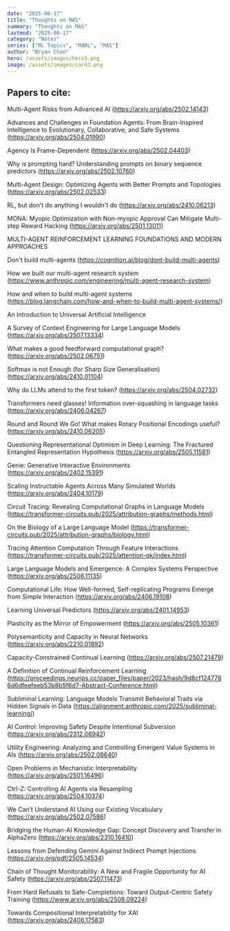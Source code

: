 ```yaml
---
date: "2025-08-17"
title: "Thoughts on MAS"
summary: "Thoughts on MAS"
lastmod: "2025-08-17"
category: "Notes"
series: ["RL Topics", "MARL", "MAS"]
author: "Bryan Chan"
hero: /assets/images/hero3.png
image: /assets/images/card3.png
---
```


## Papers to cite:

Multi-Agent Risks from Advanced AI (https://arxiv.org/abs/2502.14143)

Advances and Challenges in Foundation Agents: From Brain-Inspired Intelligence to Evolutionary, Collaborative, and Safe Systems (https://arxiv.org/abs/2504.01990)

Agency Is Frame-Dependent (https://arxiv.org/abs/2502.04403)

Why is prompting hard? Understanding prompts on binary sequence predictors (https://arxiv.org/abs/2502.10760)

Multi-Agent Design: Optimizing Agents with Better Prompts and Topologies (https://arxiv.org/abs/2502.02533)

RL, but don't do anything I wouldn't do (https://arxiv.org/abs/2410.06213)

MONA: Myopic Optimization with Non-myopic Approval Can Mitigate Multi-step Reward Hacking (https://arxiv.org/abs/2501.13011)

MULTI-AGENT REINFORCEMENT LEARNING FOUNDATIONS AND MODERN APPROACHES

Don't build multi-agents (https://cognition.ai/blog/dont-build-multi-agents)

How we built our multi-agent research system (https://www.anthropic.com/engineering/multi-agent-research-system)

How and when to build multi-agent systems (https://blog.langchain.com/how-and-when-to-build-multi-agent-systems/)

An Introduction to Universal Artificial Intelligence

A Survey of Context Engineering for Large Language Models (https://arxiv.org/abs/2507.13334)

What makes a good feedforward computational graph? (https://arxiv.org/abs/2502.06751)

Softmax is not Enough (for Sharp Size Generalisation) (https://arxiv.org/abs/2410.01104)

Why do LLMs attend to the first token? (https://arxiv.org/abs/2504.02732)

Transformers need glasses! Information over-squashing in language tasks (https://arxiv.org/abs/2406.04267)

Round and Round We Go! What makes Rotary Positional Encodings useful? (https://arxiv.org/abs/2410.06205)

Questioning Representational Optimism in Deep Learning: The Fractured Entangled Representation Hypothesis (https://arxiv.org/abs/2505.11581)

Genie: Generative Interactive Environments (https://arxiv.org/abs/2402.15391)

Scaling Instructable Agents Across Many Simulated Worlds (https://arxiv.org/abs/2404.10179)

Circuit Tracing: Revealing Computational Graphs in Language Models (https://transformer-circuits.pub/2025/attribution-graphs/methods.html)

On the Biology of a Large Language Model (https://transformer-circuits.pub/2025/attribution-graphs/biology.html)

Tracing Attention Computation Through Feature Interactions (https://transformer-circuits.pub/2025/attention-qk/index.html)

Large Language Models and Emergence: A Complex Systems Perspective (https://arxiv.org/abs/2506.11135)

Computational Life: How Well-formed, Self-replicating Programs Emerge from Simple Interaction (https://arxiv.org/abs/2406.19108)

Learning Universal Predictors (https://arxiv.org/abs/2401.14953)

Plasticity as the Mirror of Empowerment (https://arxiv.org/abs/2505.10361)

Polysemanticity and Capacity in Neural Networks (https://arxiv.org/abs/2210.01892)

Capacity-Constrained Continual Learning (https://arxiv.org/abs/2507.21479)

A Definition of Continual Reinforcement Learning (https://proceedings.neurips.cc/paper_files/paper/2023/hash/9d8cf1247786d6dfeefeeb53b8b5f6d7-Abstract-Conference.html)

Subliminal Learning: Language Models Transmit Behavioral Traits via Hidden Signals in Data (https://alignment.anthropic.com/2025/subliminal-learning/)

AI Control: Improving Safety Despite Intentional Subversion (https://arxiv.org/abs/2312.06942)

Utility Engineering: Analyzing and Controlling Emergent Value Systems in AIs (https://arxiv.org/abs/2502.08640)

Open Problems in Mechanistic Interpretability (https://arxiv.org/abs/2501.16496)

Ctrl-Z: Controlling AI Agents via Resampling (https://arxiv.org/abs/2504.10374)

We Can’t Understand AI Using our Existing Vocabulary (https://arxiv.org/abs/2502.07586)

Bridging the Human-AI Knowledge Gap: Concept Discovery and Transfer in AlphaZero (https://arxiv.org/abs/2310.16410)

Lessons from Defending Gemini Against Indirect Prompt Injections (https://arxiv.org/pdf/2505.14534)

Chain of Thought Monitorability: A New and Fragile Opportunity for AI Safety (https://arxiv.org/abs/2507.11473)

From Hard Refusals to Safe-Completions: Toward Output-Centric Safety Training (https://www.arxiv.org/abs/2508.09224)

Towards Compositional Interpretability for XAI (https://arxiv.org/abs/2406.17583)










